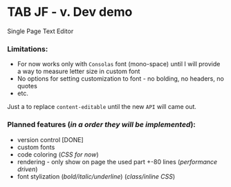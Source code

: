 # TAB JF - v. Dev demo
Single Page Text Editor

### Limitations:
- For now works only with `Consolas` font (mono-space) until I will provide a way to measure letter size in custom font
- No options for setting customization to font - no bolding, no headers, no quotes
- etc.

Just a to replace `content-editable` until the new `API` will came out.

### Planned features (_in a order they will be implemented_):
  - version control [DONE]
  - custom fonts
  - code coloring (_CSS for now_)
  - rendering - only show on page the used part +-80 lines (_performance driven_)
  - font stylization (_bold/italic/underline_) (_class/inline CSS_)
